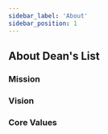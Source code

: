 ```yaml
---
sidebar_label: 'About'
sidebar_position: 1
---
```

## About Dean's List

### Mission

### Vision

### Core Values